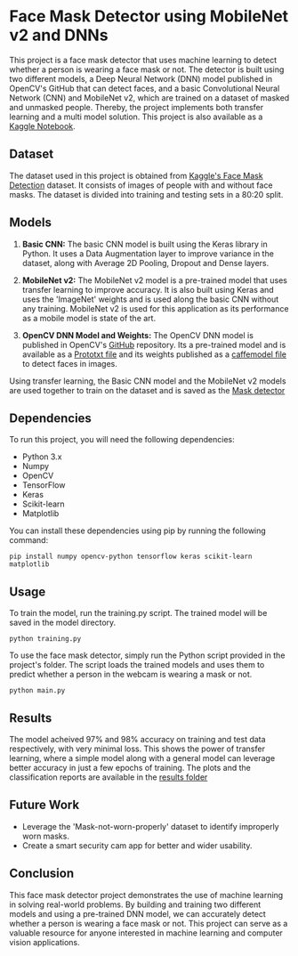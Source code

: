 # Face Mask Detector using MobileNet v2 and DNNs
This project is a face mask detector that uses machine learning to detect whether a person is wearing a face mask or not. The detector is built using two different models, a Deep Neural Network (DNN) model published in OpenCV's GitHub that can detect faces, and a basic Convolutional Neural Network (CNN) and MobileNet v2, which are trained on a dataset of masked and unmasked people. Thereby, the project implements both transfer learning and a multi model solution. This project is also available as a [Kaggle Notebook](https://www.kaggle.com/code/shibinjudah/face-mask-detector-using-mobilenet-v2).

## Dataset
The dataset used in this project is obtained from [Kaggle's Face Mask Detection](https://www.kaggle.com/datasets/21faa9e463f87c2500de415965f97074cc83502d0f10766fb62a2e1c2bc6b512) dataset. It consists of images of people with and without face masks. The dataset is divided into training and testing sets in a 80:20 split.

## Models
1. **Basic CNN:** 
The basic CNN model is built using the Keras library in Python. It uses a Data Augmentation layer to improve variance in the dataset, along with Average 2D Pooling, Dropout and Dense layers.  

2. **MobileNet v2:** 
The MobileNet v2 model is a pre-trained model that uses transfer learning to improve accuracy. It is also built using Keras and uses the 'ImageNet' weights and is used along the basic CNN without any training. MobileNet v2 is used for this application as its performance as a mobile model is state of the art. 

3. **OpenCV DNN Model and Weights:** 
The OpenCV DNN model is published in OpenCV's [GitHub](https://github.com/opencv) repository. Its a pre-trained model and is available as a [Prototxt file](MaskedUpDetector/model/deploy.prototxt) and its weights published as a [caffemodel file](MaskedUpDetector/model/res10_300x300_ssd_iter_140000.caffemodel) to detect faces in images.

Using transfer learning, the Basic CNN model and the MobileNet v2 models are used together to train on the dataset and is saved as the [Mask detector](MaskedUpDetector/model/mask_detector.model)

## Dependencies
To run this project, you will need the following dependencies:

- Python 3.x
- Numpy
- OpenCV
- TensorFlow
- Keras
- Scikit-learn
- Matplotlib

You can install these dependencies using pip by running the following command:
```
pip install numpy opencv-python tensorflow keras scikit-learn matplotlib
```
## Usage
To train the model, run the training.py script. The trained model will be saved in the model directory.
```
python training.py
```
To use the face mask detector, simply run the Python script provided in the project's folder. The script loads the trained models and uses them to predict whether a person in the webcam is wearing a mask or not.
```
python main.py
```

## Results
The model acheived 97% and 98% accuracy on training and test data respectively, with very minimal loss. This shows the power of transfer learning, where a simple model along with a general model can leverage better accuracy in just a few epochs of training. The plots and the classification reports are available in the [results folder](/result)

## Future Work
- Leverage the 'Mask-not-worn-properly' dataset to identify improperly worn masks.
- Create a smart security cam app for better and wider usability.  

## Conclusion
This face mask detector project demonstrates the use of machine learning in solving real-world problems. By building and training two different models and using a pre-trained DNN model, we can accurately detect whether a person is wearing a face mask or not. This project can serve as a valuable resource for anyone interested in machine learning and computer vision applications.
